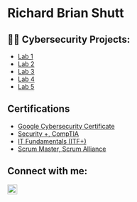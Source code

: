 <h1>Richard Brian Shutt<br/></h1>

<h2>👨‍💻 Cybersecurity Projects:</h2>

- [Lab 1](https://github.com/rbrianshutt/url)
- [Lab 2](https://github.com/rbrianshutt/url)
- [Lab 3](https://github.com/rbrianshutt/url)
- [Lab 4](https://github.com/rbrianshutt/url)
- [Lab 5](https://github.com/rbrianshutt/url)

<h2>Certifications</h2>

- [Google Cybersecurity Certificate](https://github.com/rbrianshutt/url)
- [Security +, CompTIA](https://github.com/rbrianshutt/url)
- [IT Fundamentals (ITF+)](https://github.com/rbrianshutt/url)
- [Scrum Master, Scrum Alliance](https://github.com/rbrianshutt/url)


<h2>Connect with me:</h2>

[<img align="left" alt="Richard Brian Shutt | LinkedIn" width="22px" src="https://cdn.jsdelivr.net/npm/simple-icons@v3/icons/linkedin.svg" />][linkedin]



[linkedin]: https://www.linkedin.com/in/richard-brian-shutt-28bb16177/


